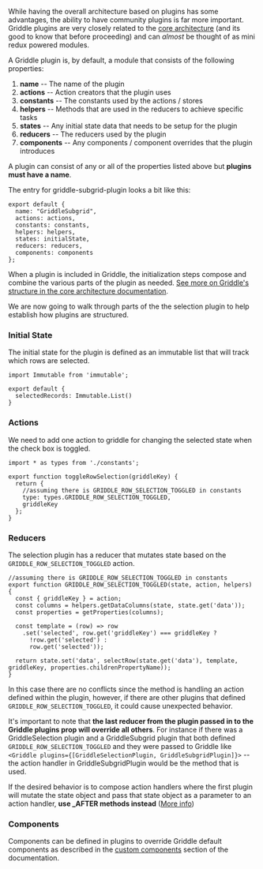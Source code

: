 While having the overall architecture based on plugins has some advantages,
the ability to have community plugins is far more important. Griddle plugins
are very closely related to the [core architecture](../architecture/) (and its good to know that before
proceeding) and can _almost_ be thought of as mini redux powered modules.

A Griddle plugin is, by default, a module that consists of the following properties:

1. **name** -- The name of the plugin
1. **actions** -- Action creators that the plugin uses
1. **constants** -- The constants used by the actions / stores
1. **helpers** -- Methods that are used in the reducers to achieve specific tasks
1. **states** -- Any initial state data that needs to be setup for the plugin
1. **reducers** -- The reducers used by the plugin
1. **components** -- Any components / component overrides that the plugin introduces

A plugin can consist of any or all of the properties listed above but **plugins must have a name**.


The entry for griddle-subgrid-plugin looks a bit like this:

```
export default {
  name: "GriddleSubgrid",
  actions: actions,
  constants: constants,
  helpers: helpers,
  states: initialState,
  reducers: reducers,
  components: components
};
```
When a plugin is included in Griddle, the initialization steps compose and combine
the various parts of the plugin as needed.
[See more on Griddle's structure in the core architecture documentation](../architecture/).


We are now going to walk through parts of the the selection plugin to
help establish how plugins are structured.

### Initial State ###

The initial state for the plugin is defined as an immutable list that will track
which rows are selected.

```
import Immutable from 'immutable';

export default {
  selectedRecords: Immutable.List()
}
```

### Actions ###

We need to add one action to griddle for changing the selected state when
the check box is toggled.

```
import * as types from './constants';

export function toggleRowSelection(griddleKey) {
  return {
    //assuming there is GRIDDLE_ROW_SELECTION_TOGGLED in constants
    type: types.GRIDDLE_ROW_SELECTION_TOGGLED,
    griddleKey
  };
}
```

### Reducers ###

The selection plugin has a reducer that mutates state based on the `GRIDDLE_ROW_SELECTION_TOGGLED` action.

```
//assuming there is GRIDDLE_ROW_SELECTION_TOGGLED in constants
export function GRIDDLE_ROW_SELECTION_TOGGLED(state, action, helpers) {
  const { griddleKey } = action;
  const columns = helpers.getDataColumns(state, state.get('data'));
  const properties = getProperties(columns);

  const template = (row) => row
    .set('selected', row.get('griddleKey') === griddleKey ?
      !row.get('selected') :
      row.get('selected'));

  return state.set('data', selectRow(state.get('data'), template, griddleKey, properties.childrenPropertyName));
}
```

In this case there are no conflicts since the method is handling an action defined
within the plugin, however, if there are other plugins
 that defined `GRIDDLE_ROW_SELECTION_TOGGLED`, it could cause unexpected behavior.

It's important to note that **the last reducer from the plugin passed in to the Griddle plugins prop will
override all others**. For instance if there was a GriddleSelection plugin and a GriddleSubgrid plugin
that both defined `GRIDDLE_ROW_SELECTION_TOGGLED` and they were passed to Griddle like
`<Griddle plugins={[GriddleSelectionPlugin, GriddleSubgridPlugin]}>` -- the action handler in GriddleSubgridPlugin
would be the method that is used.

If the desired behavior is to compose action handlers where
the first plugin will mutate the state object and pass that state object as a parameter
to an action handler, **use \_AFTER methods instead** ([More info](../architecture/))

### Components ###

Components can be defined in plugins to override Griddle default components as
described in the [custom components](../customization') section of the documentation.

